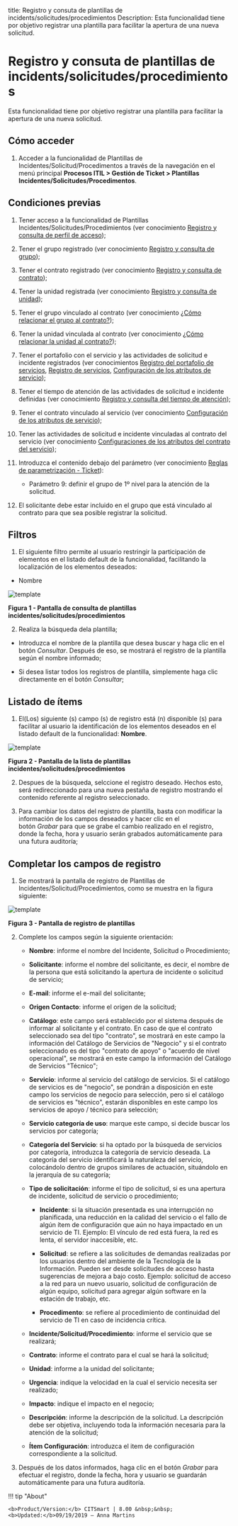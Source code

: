 title: Registro y consuta de plantillas de incidents/solicitudes/procedimientos
Description: Esta funcionalidad tiene por objetivo registrar una plantilla para facilitar la apertura de una nueva solicitud.

# Registro y consuta de plantillas de incidents/solicitudes/procedimientos

Esta funcionalidad tiene por objetivo registrar una plantilla para facilitar la
apertura de una nueva solicitud.

Cómo acceder
------------

1.  Acceder a la funcionalidad de Plantillas de
    Incidentes/Solicitud/Procedimentos a través de la navegación en el menú
    principal **Procesos ITIL > Gestión de Ticket > Plantillas
    Incidentes/Solicitudes/Procedimentos**.

Condiciones previas
-------------------

1.  Tener acceso a la funcionalidad de Plantillas
    Incidentes/Solicitudes/Procedimientos (ver conocimiento [Registro y consulta
    de perfil de acceso][1]);

2.  Tener el grupo registrado (ver conocimiento [Registro y consulta de grupo][2]);

3.  Tener el contrato registrado (ver conocimiento [Registro y consulta de
    contrato][3]);

4.  Tener la unidad registrada (ver conocimiento [Registro y consulta de
    unidad][4]);

5.  Tener el grupo vinculado al contrato (ver conocimiento [¿Cómo relacionar el
    grupo al contrato?][5]);

6.  Tener la unidad vinculada al contrato (ver conocimiento [¿Cómo relacionar la
    unidad al contrato?][6]);

7.  Tener el portafolio con el servicio y las actividades de solicitud e
    incidente registrados (ver conocimientos [Registro del portafolio de
    servicios][7], [Registro de servicios][8], [Configuración de los atributos de
    servicio][9]);

8.  Tener el tiempo de atención de las actividades de solicitud e incidente
    definidas (ver conocimiento [Registro y consulta del tiempo de atención][10]);

9.  Tener el contrato vinculado al servicio (ver conocimiento [Configuración de
    los atributos de servicio][11]);

10. Tener las actividades de solicitud e incidente vinculadas al contrato del
    servicio (ver conocimiento [Configuraciones de los atributos del contrato
    del servicio][12]);

11. Introduzca el contenido debajo del parámetro (ver conocimiento [Reglas de
    parametrización - Ticket][13]):

      -   Parámetro 9: definir el grupo de 1º nivel para la atención de la solicitud.

12.  El solicitante debe estar incluido en el grupo que está vinculado al
    contrato para que sea posible registrar la solicitud.

Filtros
-------

1.  El siguiente filtro permite al usuario restringir la participación de
    elementos en el listado default de la funcionalidad, facilitando la
    localización de los elementos deseados:

  -   Nombre

   ![template](images/template-incident-1.png)
   
   **Figura 1 - Pantalla de consulta de plantillas incidentes/solicitudes/procedimientos**

2.  Realiza la búsqueda dela plantilla;

   -   Introduzca el nombre de la plantilla que desea buscar y haga clic en el
    botón *Consultar*. Después de eso, se mostrará el registro de la plantilla
    según el nombre informado;

   -   Si desea listar todos los registros de plantilla, simplemente haga clic
    directamente en el botón *Consultar*;

Listado de ítems
----------------

1.  El(Los) siguiente (s) campo (s) de registro está (n) disponible (s) para
    facilitar al usuario la identificación de los elementos deseados en el
    listado default de la funcionalidad: **Nombre**.
   
   ![template](images/template-incident-2.png)
   
   **Figura 2 - Pantalla de la lista de plantillas incidentes/solicitudes/procedimientos**

2.  Despues de la búsqueda, selccione el registro deseado. Hechos esto, será
    redireccionado para una nueva pestaña de registro mostrando el contenido
    referente al registro seleccionado.

3.  Para cambiar los datos del registro de plantilla, basta con modificar la
    información de los campos deseados y hacer clic en el botón *Grabar* para
    que se grabe el cambio realizado en el registro, donde la fecha, hora y
    usuario serán grabados automáticamente para una futura auditoría;

Completar los campos de registro
--------------------------------

1.  Se mostrará la pantalla de registro de Plantillas de
    Incidentes/Solicitud/Procedimientos, como se muestra en la figura siguiente:

   ![template](images/template-incident-3.png)
   
   **Figura 3 - Pantalla de registro de plantillas**

2.  Complete los campos según la siguiente orientación:

    -   **Nombre**: informe el nombre del Incidente, Solicitud o Procedimiento;

    -   **Solicitante**: informe el nombre del solicitante, es decir, el nombre de
    la persona que está solicitando la apertura de incidente o solicitud de
    servicio;

    -   **E-mail**: informe el e-mail del solicitante;

    -   **Origen Contacto**: informe el origen de la solicitud;

    -   **Catálogo**: este campo será establecido por el sistema después de informar
    al solicitante y el contrato. En caso de que el contrato seleccionado sea
    del tipo "contrato", se mostrará en este campo la información del Catálogo
    de Servicios de "Negocio" y si el contrato seleccionado es del tipo
    "contrato de apoyo" o "acuerdo de nivel operacional", se mostrará en este
    campo la información del Catálogo de Servicios "Técnico";

    -   **Servicio**: informe al servicio del catálogo de servicios. Si el catálogo
    de servicios es de "negocio", se pondrán a disposición en este campo los
    servicios de negocio para selección, pero si el catálogo de servicios es
    "técnico", estarán disponibles en este campo los servicios de apoyo /
    técnico para selección;

    -   **Servicio categoría de uso**: marque este campo, si decide buscar los
    servicios por categoría;

    -   **Categoría del Servicio**: si ha optado por la búsqueda de servicios por
    categoría, introduzca la categoría de servicio deseada. La categoría del
    servicio identificará la naturaleza del servicio, colocándolo dentro de
    grupos similares de actuación, situándolo en la jerarquía de su categoría;

    -   **Tipo de solicitación**: informe el tipo de solicitud, si es una apertura de incidente, solicitud de servicio o procedimiento;

        -   **Incidente**: si la situación presentada es una interrupción no
            planificada, una reducción en la calidad del servicio o el fallo de
            algún ítem de configuración que aún no haya impactado en un servicio de
            TI. Ejemplo: El vínculo de red está fuera, la red es lenta, el servidor
            inaccesible, etc.

        -   **Solicitud**: se refiere a las solicitudes de demandas realizadas por
            los usuarios dentro del ambiente de la Tecnología de la Información.
            Pueden ser desde solicitudes de acceso hasta sugerencias de mejora a
            bajo costo. Ejemplo: solicitud de acceso a la red para un nuevo usuario,
            solicitud de configuración de algún equipo, solicitud para agregar algún
            software en la estación de trabajo, etc.

        -   **Procedimento**: se refiere al procedimiento de continuidad del
            servicio de TI en caso de incidencia crítica.

    -   **Incidente/Solicitud/Procedimiento**: informe el servicio que se realizará;

    -   **Contrato**: informe el contrato para el cual se hará la solicitud;

    -   **Unidad**: informe a la unidad del solicitante;

    -   **Urgencia**: indique la velocidad en la cual el servicio necesita ser
    realizado;

    -   **Impacto**: indique el impacto en el negocio;

    -   **Descripción**: informe la descripción de la solicitud. La descripción debe
    ser objetiva, incluyendo toda la información necesaria para la atención de
    la solicitud;

    -   **Ítem Configuración**: introduzca el item de configuración correspondiente
    a la solicitud.

3.  Después de los datos informados, haga clic en el botón *Grabar* para
    efectuar el registro, donde la fecha, hora y usuario se guardarán
    automáticamente para una futura auditoría.


[1]:/es-es/citsmart-platform-7/initial-settings/access-settings/profile/user-profile.html
[2]:/es-es/citsmart-platform-7/initial-settings/access-settings/user/group.html
[3]:/es-es/citsmart-platform-7/additional-features/contract-management/use/register-contract.html
[4]:/es-es/citsmart-platform-7/plataform-administration/region-and-language/register-unit.html
[5]:/en-us/citsmart-platform-7/processes/tickets/relate-group.html
[6]:/en-us/citsmart-platform-7/processes/tickets/relate-unit.html
[7]:/es-es/citsmart-platform-7/processes/portfolio-and-catalog/register.html
[8]:/es-es/citsmart-platform-7/processes/portfolio-and-catalog/services.html
[9]:/es-es/citsmart-platform-7/processes/portfolio-and-catalog/configure-service-attribute.html
[10]:/es-es/citsmart-platform-7/processes/service-level/time-attendance.html
[11]:/es-es/citsmart-platform-7/processes/portfolio-and-catalog/configure-service-attribute.html
[12]:/es-es/citsmart-platform-7/processes/portfolio-and-catalog/contract-attributes.html
[13]:/es-es/citsmart-platform-7/plataform-administration/parameters-list/parametrizaion-ticket.html


!!! tip "About"

    <b>Product/Version:</b> CITSmart | 8.00 &nbsp;&nbsp;
    <b>Updated:</b>09/19/2019 – Anna Martins
